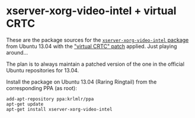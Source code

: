 xserver-xorg-video-intel + virtual CRTC
=======================================

These are the package sources for the
[`xserver-xorg-video-intel` package](https://launchpad.net/ubuntu/+source/xserver-xorg-video-intel)
from Ubuntu 13.04 with the
["virtual CRTC" patch](https://github.com/liskin/patches/tree/master/hacks)
applied. Just playing around...

The plan is to always maintain a patched version of the one in the official Ubuntu repositories for 13.04.

Install the package on Ubuntu 13.04 (Raring Ringtail) from the corresponding PPA (as root):

    add-apt-repository ppa:krlmlr/ppa
    apt-get update
    apt-get install xserver-xorg-video-intel
